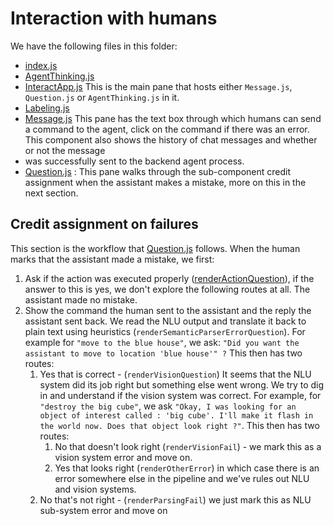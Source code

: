 # Interaction with humans

We have the following files in this folder:

- [index.js](index.js)
- [AgentThinking.js](AgentThinking.js)
- [InteractApp.js](InteractApp.js)
  This is the main pane that hosts either `Message.js`, `Question.js` or `AgentThinking.js` in it.
- [Labeling.js](Labeling.js)
- [Message.js](Message.js)
  This pane has the text box through which humans can send a command to the agent, click on the command if there was an
  error. This component also shows the history of chat messages and whether or not the message
- was successfully sent to the backend agent process.
- [Question.js](Question.js) :
  This pane walks through the sub-component credit assignment when the assistant makes a mistake, more on this in the next section.

## Credit assignment on failures

This section is the workflow that [Question.js](Question.js) follows.
When the human marks that the assistant made a mistake, we first:

1. Ask if the action was executed properly ([renderActionQuestion](Question.js.rende)), if the answer to this is yes, we don't explore the
   following routes at all. The assistant made no mistake.
2. Show the command the human sent to the assistant and the reply the assistant sent back.
   We read the NLU output and translate it back to plain text using heuristics (`renderSemanticParserErrorQuestion`).
   For example for `"move to the blue house"`, we ask: `"Did you want the assistant to move to location 'blue house'" ?`
   This then has two routes:
   1. Yes that is correct - (`renderVisionQuestion`) It seems that the NLU system did its job right but something else
      went wrong. We try to dig in and understand if the vision system was correct. For example, for `"destroy the big cube"`,
      we ask `"Okay, I was looking for an object of interest called : 'big cube'. I'll make it flash in the world now. Does that object look right ?"`. This then has two routes:
      1. No that doesn't look right (`renderVisionFail`) - we mark this as a vision system error and move on.
      2. Yes that looks right (`renderOtherError`) in which case there is an error somewhere else in the pipeline and we've
         rules out NLU and vision systems.
   2. No that's not right - (`renderParsingFail`) we just mark this as NLU sub-system error and move on
